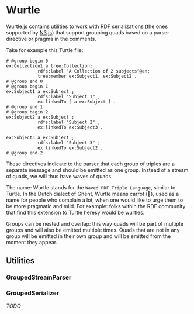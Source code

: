 # Wurtle

Wurtle.js contains utilities to work with RDF serializations (the ones supported by [N3.js](https://github.com/rdfjs/N3.js)) that support grouping quads based on a parser directive or pragma in the comments.

Take for example this Turtle file:

```turtle
# @group begin 0
ex:Collection1 a tree:Collection;
            rdfs:label "A Collection of 2 subjects"@en;
            tree:member ex:Subject1, ex:Subject2 .
# @group end 0
# @group begin 1
ex:Subject1 a ex:Subject ;
            rdfs:label "Subject 1" ;
            ex:linkedTo [ a ex:Subject ] .
# @group end 1
# @group begin 2
ex:Subject2 a ex:Subject ;
            rdfs:label "Subject 2" ;
            ex:linkedTo ex:Subject3 .

ex:Subject3 a ex:Subject ;
            rdfs:label "Subject 3" ;
            ex:linkedTo ex:Subject2 .
# @group end 2
```

These directives indicate to the parser that each group of triples are a separate message and should be emitted as one group.
Instead of a stream of quads, we will thus have waves of quads.

The name: Wurtle stands for the `Waved RDF Triple Language`, similar to Turtle. In the Dutch dialect of Ghent, Wurtle means carrot (🥕), used as a name for people who complain a lot, when one would like to urge them to be more pragmatic and mild. For example: folks within the RDF community that find this extension to Turtle heresy would be wurtles.

Groups can be nested and overlap: this way quads will be part of multiple groups and will also be emitted multiple times.
Quads that are not in any group will be emitted in their own group and will be emitted from the moment they appear.

## Utilities

### GroupedStreamParser



### GroupedSerializer

_TODO_

